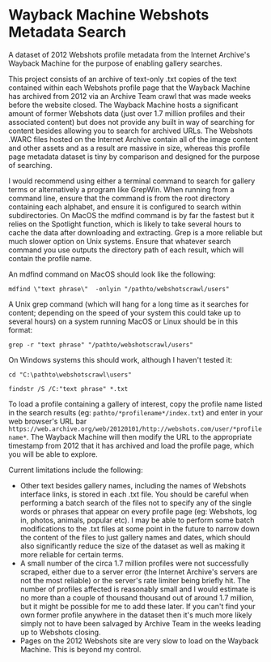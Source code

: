 # Wayback Machine Webshots Metadata Search
A dataset of 2012 Webshots profile metadata from the Internet Archive's Wayback Machine for the purpose of enabling gallery searches.

This project consists of an archive of text-only .txt copies of the text contained within each Webshots profile page that the Wayback Machine has archived from 2012 via an Archive Team crawl that was made weeks before the website closed. The Wayback Machine hosts a significant amount of former Webshots data (just over 1.7 million profiles and their associated content) but does not provide any built in way of searching for content besides allowing you to search for archived URLs. The Webshots .WARC files hosted on the Internet Archive contain all of the image content and other assets and as a result are massive in size, whereas this profile page metadata dataset is tiny by comparison and designed for the purpose of searching.

I would recommend using either a terminal command to search for gallery terms or alternatively a program like GrepWin. When running from a command line, ensure that the command is from the root directory containing each alphabet, and ensure it is configured to search within subdirectories. On MacOS the mdfind command is by far the fastest but it relies on the Spotlight function, which is likely to take several hours to cache the data after downloading and extracting. Grep is a more reliable but much slower option on Unix systems. Ensure that whatever search command you use outputs the directory path of each result, which will contain the profile name.

An mdfind command on MacOS should look like the following:

`mdfind \"text phrase\"  -onlyin "/pathto/webshotscrawl/users"`

A Unix grep command (which will hang for a long time as it searches for content; depending on the speed of your system this could take up to several hours) on a system running MacOS or Linux should be in this format:

`grep -r "text phrase" "/pathto/webshotscrawl/users"`

On Windows systems this should work, although I haven't tested it:

`cd "C:\pathto\webshotscrawl\users"`

`findstr /S /C:"text phrase" *.txt`

To load a profile containing a gallery of interest, copy the profile name listed in the search results (eg: `pathto/*profilename*/index.txt`) and enter in your web browser's URL bar `https://web.archive.org/web/20120101/http://webshots.com/user/*profilename*`. The Wayback Machine will then modify the URL to the appropriate timestamp from 2012 that it has archived and load the profile page, which you will be able to explore.



Current limitations include the following:

* Other text besides gallery names, including the names of Webshots interface links, is stored in each .txt file. You should be careful when performing a batch search of the files not to specify any of the single words or phrases that appear on every profile page (eg: Webshots, log in, photos, animals, popular etc). I may be able to perform some batch modifications to the .txt files at some point in the future to narrow down the content of the files to just gallery names and dates, which should also significantly reduce the size of the dataset as well as making it more reliable for certain terms.
* A small number of the circa 1.7 million profiles were not successfully scraped, either due to a server error (the Internet Archive's servers are not the most reliable) or the server's rate limiter being briefly hit. The number of profiles affected is reasonably small and I would estimate is no more than a couple of thousand thousand out of around 1.7 million, but it might be possible for me to add these later. If you can't find your own former profile anywhere in the dataset then it's much more likely simply not to have been salvaged by Archive Team in the weeks leading up to Webshots closing.
* Pages on the 2012 Webshots site are very slow to load on the Wayback Machine. This is beyond my control.
